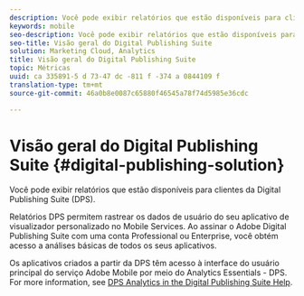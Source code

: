 ```yaml
---
description: Você pode exibir relatórios que estão disponíveis para clientes da Digital Publishing Suite (DPS).
keywords: mobile
seo-description: Você pode exibir relatórios que estão disponíveis para clientes da Digital Publishing Suite (DPS).
seo-title: Visão geral do Digital Publishing Suite
solution: Marketing Cloud, Analytics
title: Visão geral do Digital Publishing Suite
topic: Métricas
uuid: ca 335891-5 d 73-47 dc -811 f -374 a 0844109 f
translation-type: tm+mt
source-git-commit: 46a0b8e0087c65880f46545a78f74d5985e36cdc

---
```



# Visão geral do Digital Publishing Suite {#digital-publishing-solution}

Você pode exibir relatórios que estão disponíveis para clientes da Digital Publishing Suite (DPS).

Relatórios DPS permitem rastrear os dados de usuário do seu aplicativo de visualizador personalizado no Mobile Services. Ao assinar o Adobe Digital Publishing Suite com uma conta Professional ou Enterprise, você obtém acesso a análises básicas de todos os seus aplicativos.

Os aplicativos criados a partir da DPS têm acesso à interface do usuário principal do serviço Adobe Mobile por meio do Analytics Essentials - DPS. For more information, see [DPS Analytics in the Digital Publishing Suite Help](https://helpx.adobe.com/digital-publishing-suite/help/omniture-analytics.html).